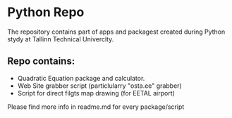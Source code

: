 # Python Repo
 
 The repository contains part of apps and packagest created during Python stydy at Tallinn Technical Univercity.
 
## Repo contains:
 
- Quadratic Equation package and calculator.
- Web Site grabber script (particlularry "osta.ee" grabber)
- Script for direct filgts map drawing (for EETAL airport)

Please find more info in readme.md for every package/script

